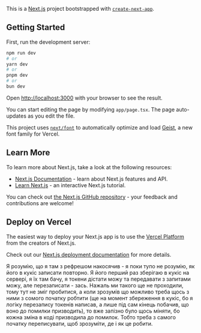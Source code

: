This is a [Next.js](https://nextjs.org) project bootstrapped with [`create-next-app`](https://nextjs.org/docs/app/api-reference/cli/create-next-app).

## Getting Started

First, run the development server:

```bash
npm run dev
# or
yarn dev
# or
pnpm dev
# or
bun dev
```

Open [http://localhost:3000](http://localhost:3000) with your browser to see the result.

You can start editing the page by modifying `app/page.tsx`. The page auto-updates as you edit the file.

This project uses [`next/font`](https://nextjs.org/docs/app/building-your-application/optimizing/fonts) to automatically optimize and load [Geist](https://vercel.com/font), a new font family for Vercel.

## Learn More

To learn more about Next.js, take a look at the following resources:

- [Next.js Documentation](https://nextjs.org/docs) - learn about Next.js features and API.
- [Learn Next.js](https://nextjs.org/learn) - an interactive Next.js tutorial.

You can check out [the Next.js GitHub repository](https://github.com/vercel/next.js) - your feedback and contributions are welcome!

## Deploy on Vercel

The easiest way to deploy your Next.js app is to use the [Vercel Platform](https://vercel.com/new?utm_medium=default-template&filter=next.js&utm_source=create-next-app&utm_campaign=create-next-app-readme) from the creators of Next.js.

Check out our [Next.js deployment documentation](https://nextjs.org/docs/app/building-your-application/deploying) for more details.



Я розумію, що я там з рефрешом накосячив - я поки тупо не розумію, як його в кукіс записати повторно.
Я його перший раз зберігаю в кукіс на сервері, я їх там бачу, я токени дістати можу та передавати з запитами
можу, але перезаписати - зась. Нажаль ми такого ще не проходили, тому тут не зміг пробитися, а коли зрозумів
що можливо треба щось з ними з сомого початку робтити (ще на момент збереження в кукіс, бо я логіку перезапису
токенів написав, а лише під сам кінець побачив, що воно до помилки призводить), то вже запізно було
щось міняти, бо кожна зміна в коді призводила до помилок. Тобто треба з самого початку переписувати, щоб зрозуміти, де і як це робити.